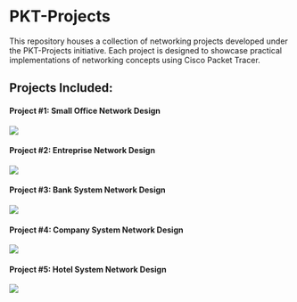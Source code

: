 # PKT-Projects
This repository houses a collection of networking projects developed under the PKT-Projects initiative. Each project is designed to showcase practical implementations of networking concepts using Cisco Packet Tracer.
## Projects Included:
#### Project #1: Small Office Network Design
<img src="https://raw.githubusercontent.com/0xknoty/PKT-Projects/main/Project%20%231/Project%20%231.png"></img>
#### Project #2: Entreprise Network Design
<img src="https://raw.githubusercontent.com/0xknoty/PKT-Projects/main/Project%20%232/Project%20%232.png"></img>
#### Project #3: Bank System Network Design
<img src="https://raw.githubusercontent.com/0xknoty/PKT-Projects/main/Project%20%233/Project%20%233.png"></img>
#### Project #4: Company System Network Design
<img src="https://raw.githubusercontent.com/0xknoty/PKT-Projects/main/Project%20%234/Project%20%234.png"></img>
#### Project #5: Hotel System Network Design
<img src="https://raw.githubusercontent.com/0xknoty/PKT-Projects/main/Project%20%235/Project%20%235.png"></img>
